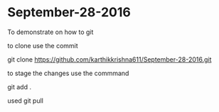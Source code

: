 # September-28-2016
To demonstrate on how to git

to clone use the commit 

git clone https://github.com/karthikkrishna611/September-28-2016.git

to stage the changes use the commmand

git add .

used git pull
